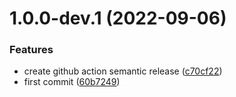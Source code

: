 # 1.0.0-dev.1 (2022-09-06)


### Features

* create github action semantic release ([c70cf22](https://github.com/jaak-ai/jaak-dabos/commit/c70cf225c47eba1731a3913a83b451fa7e712887))
* first commit ([60b7249](https://github.com/jaak-ai/jaak-dabos/commit/60b72499f9dd84ae15aa23ec7257be8f627893a2))
